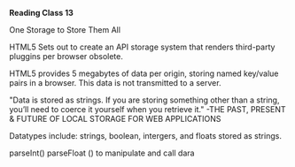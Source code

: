 **Reading Class 13**

One Storage to Store Them All

HTML5 Sets out to create an API storage system that renders third-party pluggins per browser obsolete. 

HTML5 provides 5 megabytes of data per origin, storing named key/value pairs in a browser. This data is not transmitted to a server.

  "Data is stored as strings. If you are storing something other than a string, you’ll need to coerce it yourself when you retrieve it." -THE PAST, PRESENT & FUTURE OF LOCAL STORAGE FOR WEB APPLICATIONS

Datatypes include: strings, boolean, intergers, and floats stored as strings. 

parseInt() parseFloat () to manipulate and call dara

